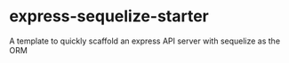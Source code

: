 # express-sequelize-starter
A template to quickly scaffold an express API server with sequelize as the ORM
